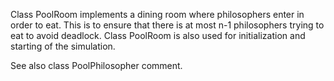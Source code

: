 Class PoolRoom implements a dining room where philosophers enter in order to eat. This is to ensure that there is at most n-1 philosophers trying to eat to avoid deadlock.
Class PoolRoom is also used for initialization and starting of the simulation.

See also class PoolPhilosopher comment.